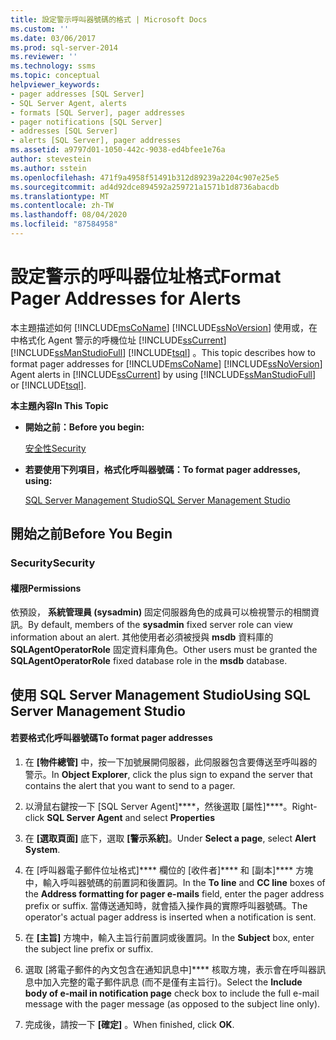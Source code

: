 ```yaml
---
title: 設定警示呼叫器號碼的格式 | Microsoft Docs
ms.custom: ''
ms.date: 03/06/2017
ms.prod: sql-server-2014
ms.reviewer: ''
ms.technology: ssms
ms.topic: conceptual
helpviewer_keywords:
- pager addresses [SQL Server]
- SQL Server Agent, alerts
- formats [SQL Server], pager addresses
- pager notifications [SQL Server]
- addresses [SQL Server]
- alerts [SQL Server], pager addresses
ms.assetid: a9797d01-1050-442c-9038-ed4bfee1e76a
author: stevestein
ms.author: sstein
ms.openlocfilehash: 471f9a4958f51491b312d89239a2204c907e25e5
ms.sourcegitcommit: ad4d92dce894592a259721a1571b1d8736abacdb
ms.translationtype: MT
ms.contentlocale: zh-TW
ms.lasthandoff: 08/04/2020
ms.locfileid: "87584958"
---
```

# <a name="format-pager-addresses-for-alerts"></a><span data-ttu-id="b249b-102">設定警示的呼叫器位址格式</span><span class="sxs-lookup"><span data-stu-id="b249b-102">Format Pager Addresses for Alerts</span></span>
  <span data-ttu-id="b249b-103">本主題描述如何 [!INCLUDE[msCoName](../../includes/msconame-md.md)] [!INCLUDE[ssNoVersion](../../includes/ssnoversion-md.md)] 使用或，在中格式化 Agent 警示的呼機位址 [!INCLUDE[ssCurrent](../../includes/sscurrent-md.md)] [!INCLUDE[ssManStudioFull](../../includes/ssmanstudiofull-md.md)] [!INCLUDE[tsql](../../includes/tsql-md.md)] 。</span><span class="sxs-lookup"><span data-stu-id="b249b-103">This topic describes how to format pager addresses for [!INCLUDE[msCoName](../../includes/msconame-md.md)] [!INCLUDE[ssNoVersion](../../includes/ssnoversion-md.md)] Agent alerts in [!INCLUDE[ssCurrent](../../includes/sscurrent-md.md)] by using [!INCLUDE[ssManStudioFull](../../includes/ssmanstudiofull-md.md)] or [!INCLUDE[tsql](../../includes/tsql-md.md)].</span></span>  
  
 <span data-ttu-id="b249b-104">**本主題內容**</span><span class="sxs-lookup"><span data-stu-id="b249b-104">**In This Topic**</span></span>  
  
-   <span data-ttu-id="b249b-105">**開始之前：**</span><span class="sxs-lookup"><span data-stu-id="b249b-105">**Before you begin:**</span></span>  
  
     [<span data-ttu-id="b249b-106">安全性</span><span class="sxs-lookup"><span data-stu-id="b249b-106">Security</span></span>](#Security)  
  
-   <span data-ttu-id="b249b-107">**若要使用下列項目，格式化呼叫器號碼：**</span><span class="sxs-lookup"><span data-stu-id="b249b-107">**To format pager addresses, using:**</span></span>  
  
     [<span data-ttu-id="b249b-108">SQL Server Management Studio</span><span class="sxs-lookup"><span data-stu-id="b249b-108">SQL Server Management Studio</span></span>](#SSMSProcedure)  
  
##  <a name="before-you-begin"></a><a name="BeforeYouBegin"></a> <span data-ttu-id="b249b-109">開始之前</span><span class="sxs-lookup"><span data-stu-id="b249b-109">Before You Begin</span></span>  
  
###  <a name="security"></a><a name="Security"></a> <span data-ttu-id="b249b-110">Security</span><span class="sxs-lookup"><span data-stu-id="b249b-110">Security</span></span>  
  
####  <a name="permissions"></a><a name="Permissions"></a> <span data-ttu-id="b249b-111">權限</span><span class="sxs-lookup"><span data-stu-id="b249b-111">Permissions</span></span>  
 <span data-ttu-id="b249b-112">依預設， **系統管理員 (sysadmin)** 固定伺服器角色的成員可以檢視警示的相關資訊。</span><span class="sxs-lookup"><span data-stu-id="b249b-112">By default, members of the **sysadmin** fixed server role can view information about an alert.</span></span> <span data-ttu-id="b249b-113">其他使用者必須被授與 **msdb** 資料庫的 **SQLAgentOperatorRole** 固定資料庫角色。</span><span class="sxs-lookup"><span data-stu-id="b249b-113">Other users must be granted the **SQLAgentOperatorRole** fixed database role in the **msdb** database.</span></span>  
  
##  <a name="using-sql-server-management-studio"></a><a name="SSMSProcedure"></a> <span data-ttu-id="b249b-114">使用 SQL Server Management Studio</span><span class="sxs-lookup"><span data-stu-id="b249b-114">Using SQL Server Management Studio</span></span>  
  
#### <a name="to-format-pager-addresses"></a><span data-ttu-id="b249b-115">若要格式化呼叫器號碼</span><span class="sxs-lookup"><span data-stu-id="b249b-115">To format pager addresses</span></span>  
  
1.  <span data-ttu-id="b249b-116">在 **[物件總管]** 中，按一下加號展開伺服器，此伺服器包含要傳送至呼叫器的警示。</span><span class="sxs-lookup"><span data-stu-id="b249b-116">In **Object Explorer**, click the plus sign to expand the server that contains the alert that you want to send to a pager.</span></span>  
  
2.  <span data-ttu-id="b249b-117">以滑鼠右鍵按一下 [SQL Server Agent]\*\*\*\*，然後選取 [屬性]\*\*\*\*。</span><span class="sxs-lookup"><span data-stu-id="b249b-117">Right-click **SQL Server Agent** and select **Properties**</span></span>  
  
3.  <span data-ttu-id="b249b-118">在 **[選取頁面]** 底下，選取 **[警示系統]**。</span><span class="sxs-lookup"><span data-stu-id="b249b-118">Under **Select a page**, select **Alert System**.</span></span>  
  
4.  <span data-ttu-id="b249b-119">在 [呼叫器電子郵件位址格式]\*\*\*\* 欄位的 [收件者]\*\*\*\* 和 [副本]\*\*\*\* 方塊中，輸入呼叫器號碼的前置詞和後置詞。</span><span class="sxs-lookup"><span data-stu-id="b249b-119">In the **To line** and **CC line** boxes of the **Address formatting for pager e-mails** field, enter the pager address prefix or suffix.</span></span> <span data-ttu-id="b249b-120">當傳送通知時，就會插入操作員的實際呼叫器號碼。</span><span class="sxs-lookup"><span data-stu-id="b249b-120">The operator's actual pager address is inserted when a notification is sent.</span></span>  
  
5.  <span data-ttu-id="b249b-121">在 **[主旨]** 方塊中，輸入主旨行前置詞或後置詞。</span><span class="sxs-lookup"><span data-stu-id="b249b-121">In the **Subject** box, enter the subject line prefix or suffix.</span></span>  
  
6.  <span data-ttu-id="b249b-122">選取 [將電子郵件的內文包含在通知訊息中]\*\*\*\* 核取方塊，表示會在呼叫器訊息中加入完整的電子郵件訊息 (而不是僅有主旨行)。</span><span class="sxs-lookup"><span data-stu-id="b249b-122">Select the **Include body of e-mail in notification page** check box to include the full e-mail message with the pager message (as opposed to the subject line only).</span></span>  
  
7.  <span data-ttu-id="b249b-123">完成後，請按一下 **[確定]** 。</span><span class="sxs-lookup"><span data-stu-id="b249b-123">When finished, click **OK**.</span></span>  
  
  
